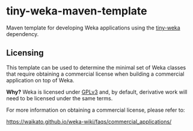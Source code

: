 # tiny-weka-maven-template

Maven template for developing Weka applications using the 
[tiny-weka](https://github.com/Waikato/tiny-weka) dependency.


## Licensing

This template can be used to determine the minimal set of Weka 
classes that require obtaining a commercial license when building 
a commercial application on top of Weka.

**Why?** Weka is licensed under [GPLv3](https://opensource.org/licenses/GPL-3.0)
and, by default, derivative work will need to be licensed under the same
terms. 

For more information on obtaining a commercial license, please refer to:

https://waikato.github.io/weka-wiki/faqs/commercial_applications/

